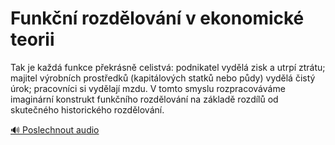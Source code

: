 # Funkční rozdělování v ekonomické teorii

<speak>
<prosody rate="95%" pitch="+0%">
<emphasis level="strong">Tak je každá funkce překrásně celistvá: podnikatel vydělá zisk a utrpí ztrátu; majitel výrobních prostředků (kapitálových statků nebo půdy) vydělá čistý úrok; pracovníci si vydělají mzdu.</emphasis>
<break time="300ms"/>
<emphasis level="moderate">V tomto smyslu rozpracováváme imaginární konstrukt funkčního rozdělování na základě rozdílů od skutečného historického rozdělování.</emphasis>
</prosody>
</speak>

[🔊 Poslechnout audio](/data/7-paragraphs/audio/chapter_49/para_012-Tak-je-kad-funkce-pekrsn-celistv-podnikatel.mp3) 